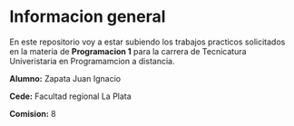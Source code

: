# Informacion general

En este repositorio voy a estar subiendo los trabajos practicos solicitados en la materia de **Programacion 1** para la carrera de Tecnicatura Univeristaria en Programamcion a distancia.

**Alumno:** Zapata Juan Ignacio

**Cede:** Facultad regional La Plata

**Comision:** 8
